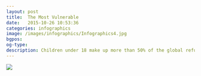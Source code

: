 ```yaml
---
layout: post
title:  The Most Vulnerable
date:   2015-10-26 10:53:36
categories: infographics
image: /images/infographics/Infographics4.jpg
bgpos:
og-type:
description: Children under 18 make up more than 50% of the global refugee population.
---
```


<img src="{{page.image}}">